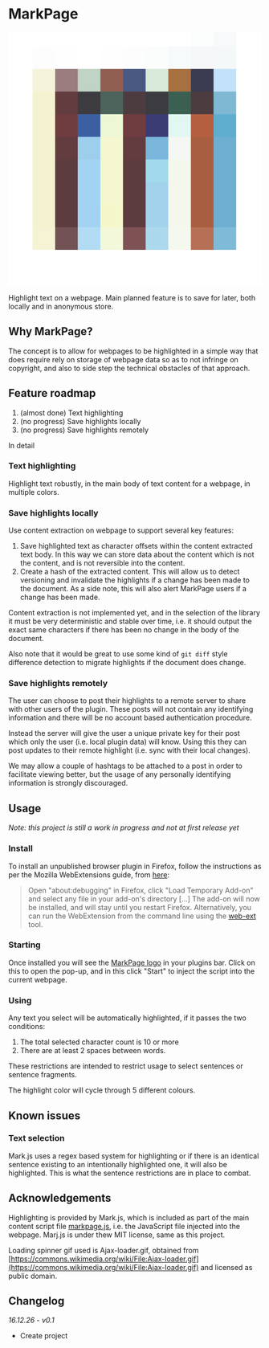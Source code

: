 # MarkPage

![](/icons/markpage.png)

Highlight text on a webpage. Main planned feature is to save for later, both locally and in anonymous store.

## Why MarkPage?

The concept is to allow for webpages to be highlighted in a simple way that does require rely on storage of webpage data so as to not infringe on copyright, and also to side step the technical obstacles of that approach.

## Feature roadmap

1. (almost done) Text highlighting
2. (no progress) Save highlights locally
3. (no progress) Save highlights remotely

In detail

### Text highlighting

Highlight text robustly, in the main body of text content for a webpage, in multiple colors.

### Save highlights locally

Use content extraction on webpage to support several key features:

1. Save highlighted text as character offsets within the content extracted text body. In this way we can store data about the content which is not the content, and is not reversible into the content.
2. Create a hash of the extracted content. This will allow us to detect versioning and invalidate the highlights if a change has been made to the document. As a side note, this will also alert MarkPage users if a change has been made.

Content extraction is not implemented yet, and in the selection of the library it must be very deterministic and stable over time, i.e. it should output the exact same characters if there has been no change in the body of the document.

Also note that it would be great to use some kind of ```git diff``` style difference detection to migrate highlights if the document does change.

### Save highlights remotely

The user can choose to post their highlights to a remote server to share with other users of the plugin. These posts will not contain any identifying information and there will be no account based authentication procedure.

Instead the server will give the user a unique private key for their post which only the user (i.e. local plugin data) will know. Using this they can post updates to their remote highlight (i.e. sync with their local changes).

We may allow a couple of hashtags to be attached to a post in order to facilitate viewing better, but the usage of any personally identifying information is strongly discouraged.

## Usage

_Note: this project is still a work in progress and not at first release yet_

### Install

To install an unpublished browser plugin in Firefox, follow the instructions as per the Mozilla WebExtensions guide, from [here](https://developer.mozilla.org/en-US/Add-ons/WebExtensions/Your_first_WebExtension#Installing):

> Open "about:debugging" in Firefox, click "Load Temporary Add-on" and select any file in your add-on's directory [...] The add-on will now be installed, and will stay until you restart Firefox. Alternatively, you can run the WebExtension from the command line using the [web-ext](https://developer.mozilla.org/en-US/docs/Mozilla/Add-ons/WebExtensions/Getting_started_with_web-ext) tool.

### Starting

Once installed you will see the [MarkPage logo](/icons/markpage-48.png) in your plugins bar. Click on this to open the pop-up, and in this click "Start" to inject the script into the current webpage.

### Using

Any text you select will be automatically highlighted, if it passes the two conditions:
1. The total selected character count is 10 or more
2. There are at least 2 spaces between words.

These restrictions are intended to restrict usage to select sentences or sentence fragments.

The highlight color will cycle through 5 different colours.

## Known issues

### Text selection

Mark.js uses a regex based system for highlighting or if there is an identical sentence existing to an intentionally highlighted one, it will also be highlighted. This is what the sentence restrictions are in place to combat.

## Acknowledgements

Highlighting is provided by Mark.js, which is included as part of the main content script file [markpage.js](/content_scripts/markpage.js), i.e. the JavaScript file injected into the webpage. Marj.js is under thew MIT license, same as this project.

Loading spinner gif used is Ajax-loader.gif, obtained from [https://commons.wikimedia.org/wiki/File:Ajax-loader.gif](https://commons.wikimedia.org/wiki/File:Ajax-loader.gif) and licensed as public domain.

## Changelog

*16.12.26 - v0.1*
- Create project